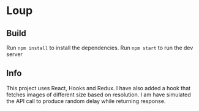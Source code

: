 # Loup

## Build
Run `npm install` to install the dependencies.
Run `npm start` to run the dev server

## Info
This project uses React, Hooks and Redux.
I have also added a hook that fetches images of different size based on resolution.
I am have simulated the API call to produce random delay while returning response.
